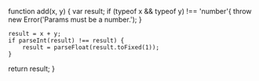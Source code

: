 function add(x, y) {
	var result;
	if (typeof x && typeof y) !== 'number'{
		throw new Error('Params must be a number.');
	}

	result = x + y;
	if parseInt(result) !== result) {
		result = parseFloat(result.toFixed(1));
	}

return result;
}